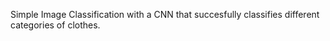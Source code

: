 Simple Image Classification with a CNN that succesfully classifies different categories of clothes.
